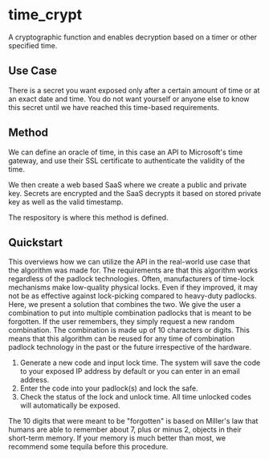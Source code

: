 # time_crypt
A cryptographic function and enables decryption based on a timer or other specified time.

## Use Case
There is a secret you want exposed only after a certain amount of time or at an exact date and time. You do not want yourself or anyone else to know this secret until we have reached this time-based requirements.

## Method
We can define an oracle of time, in this case an API to Microsoft's time gateway, and use their SSL certificate to authenticate the validity of the time.

We then create a web based SaaS where we create a public and private key. Secrets are encrypted and the SaaS decrypts it based on stored private key as well as the valid timestamp.

The respository is where this method is defined.

## Quickstart

This overviews how we can utilize the API in the real-world use case that the algorithm was made for. The requirements are that this algorithm works regardless of the padlock technologies. Often, manufacturers of time-lock mechanisms make low-quality physical locks. Even if they improved, it may not be as effective against lock-picking compared to heavy-duty padlocks. Here, we present a solution that combines the two. We give the user a combination to put into multiple combination padlocks that is meant to be forgotten. If the user remembers, they simply request a new random combination. The combination is made up of 10 characters or digits. This means that this algorithm can be reused for any time of combination padlock technology in the past or the future irrespective of the hardware.

1. Generate a new code and input lock time. The system will save the code to your exposed IP address by default or you can enter in an email address.
2. Enter the code into your padlock(s) and lock the safe.
3. Check the status of the lock and unlock time. All time unlocked codes will automatically be exposed.

The 10 digits that were meant to be "forgotten" is based on Miller's law that humans are able to remember about 7, plus or minus 2, objects in their short-term memory. If your memory is much better than most, we recommend some tequila before this procedure. 
